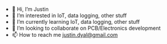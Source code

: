- 👋 Hi, I’m Justin
- 👀 I’m interested in IoT, data logging, other stuff
- 🌱 I’m currently learning IoT, data logging, other stuff
- 💞️ I’m looking to collaborate on PCB/Electronics development
- 📫 How to reach me justin.dyal@gmail.com

<!---
Gr3yCodes/Gr3yCodes is a ✨ special ✨ repository because its `README.md` (this file) appears on your GitHub profile.
You can click the Preview link to take a look at your changes.
--->
